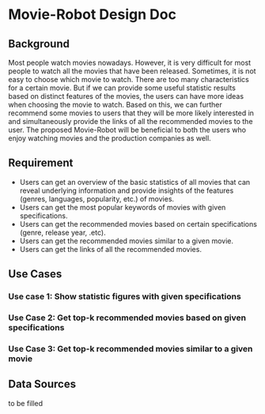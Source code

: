 # Movie-Robot Design Doc

## Background

Most people watch movies nowadays. However, it is very difficult for most people to watch all the movies that have been released. Sometimes, it is not easy to choose which movie to watch. There are too many characteristics for a certain movie. But if we can provide some useful statistic results based on distinct features of the movies, the users can have more ideas when choosing the movie to watch. Based on this, we can further recommend some movies to users that they will be more likely interested in and simultaneously provide the links of all the recommended movies to the user. The proposed Movie-Robot will be beneficial to both the users who enjoy watching movies and the production companies as well.

## Requirement

- Users can get an overview of the basic statistics of all movies that can reveal underlying information and provide insights of the features (genres, languages, popularity, etc.) of movies.
- Users can get the most popular keywords of movies with given specifications.
- Users can get the recommended movies based on certain specifications (genre, release year, .etc).
- Users can get the recommended movies similar to a given movie.
- Users can get the links of all the recommended movies. 

## Use Cases

### Use case 1: Show statistic figures with given specifications

### Use Case 2: Get top-k recommended movies based on given specifications

### Use Case 3: Get top-k recommended movies similar to a given movie


## Data Sources

to be filled
